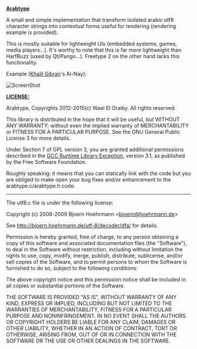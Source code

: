 <U><B>Arabtype</B></U>

A small and simple implementation that transform isolated arabic utf8 character
strings into contextual forms useful for rendering (rendering example is provided).

This is mostly suitable for lightweight UIs (embedded systems, games, media players...).
It's worthy to note that this is far more lightweight than HarfBuzz (used by Qt/Pango...).
Freetype 2 on the other hand lacks this functionality.


Example ([Khalil Gibran](http://en.wikipedia.org/wiki/Kahlil_Gibran)'s Al-Nay):

![ScreenShot](https://raw.github.com/eloraiby/arabtype/master/example.png)


<U><B>LICENSE:</B></U>

Arabtype, Copyrights 2012-2015(c) Wael El Oraiby. All rights reserved.

This library is distributed in the hope that it will be useful,
but WITHOUT ANY WARRANTY; without even the implied warranty of
MERCHANTABILITY or FITNESS FOR A PARTICULAR PURPOSE.  See the
GNU General Public License 3 for more details.

Under Section 7 of GPL version 3, you are granted additional
permissions described in the [GCC Runtime Library Exception](https://www.gnu.org/licenses/gcc-exception-3.1.en.html), version 3.1,
as published by the Free Software Foundation.

Roughly speaking: it means that you can statically link with the code but you are obliged
to make open your bug fixes and/or enhancement to the arabtype.c/arabtype.h code.

-----------------------------------------------------------------------
The utf8.c file is under the following license:

Copyright (c) 2008-2009 Bjoern Hoehrmann &lt;bjoern@hoehrmann.de&gt;

See <A HREF="http://bjoern.hoehrmann.de/utf-8/decoder/dfa/">http://bjoern.hoehrmann.de/utf-8/decoder/dfa/</A> for details.

Permission is hereby granted, free of charge, to any person obtaining a copy of
this software and associated documentation files (the &quot;Software&quot;), to deal in
the Software without restriction, including without limitation the rights to
use, copy, modify, merge, publish, distribute, sublicense, and/or sell copies of
the Software, and to permit persons to whom the Software is furnished to do so,
subject to the following conditions:

The above copyright notice and this permission notice shall be included in all
copies or substantial portions of the Software.

THE SOFTWARE IS PROVIDED &quot;AS IS&quot;, WITHOUT WARRANTY OF ANY KIND, EXPRESS OR
IMPLIED, INCLUDING BUT NOT LIMITED TO THE WARRANTIES OF MERCHANTABILITY, FITNESS
FOR A PARTICULAR PURPOSE AND NONINFRINGEMENT. IN NO EVENT SHALL THE AUTHORS OR
COPYRIGHT HOLDERS BE LIABLE FOR ANY CLAIM, DAMAGES OR OTHER LIABILITY, WHETHER
IN AN ACTION OF CONTRACT, TORT OR OTHERWISE, ARISING FROM, OUT OF OR IN
CONNECTION WITH THE SOFTWARE OR THE USE OR OTHER DEALINGS IN THE SOFTWARE.
